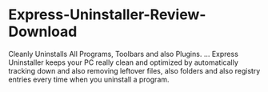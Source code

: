 # Express-Uninstaller-Review-Download
Cleanly Uninstalls All Programs, Toolbars and also Plugins. ... Express Uninstaller keeps your PC really clean and optimized by automatically tracking down and also removing leftover files, also folders and also registry entries every time when you uninstall a program.
